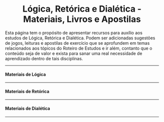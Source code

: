 <h1 align="center">Lógica, Retórica e Dialética - Materiais, Livros e Apostilas</h1>

Esta página tem o propósito de apresentar recursos para auxílio aos estudos de Lógica, Retórica e Dialética. Podem ser adicionadas sugestões de jogos, leituras e apostilas de exercício que se aprofundem em temas relacionados aos tópicos do Roteiro de Estudos e ir além, contanto que o conteúdo seja de valor e exista para sanar uma real necessidade de aprendizado dentro de tais disciplinas.

---

#### Materiais de Lógica

---

#### Materiais de Retórica

---

#### Materiais de Dialética

---
